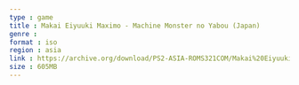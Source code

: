 ```yaml
---
type : game
title : Makai Eiyuuki Maximo - Machine Monster no Yabou (Japan)
genre : 
format : iso
region : asia
link : https://archive.org/download/PS2-ASIA-ROMS321COM/Makai%20Eiyuuki%20Maximo%20-%20Machine%20Monster%20no%20Yabou%20%28Japan%29.7z
size : 605MB
---
```

